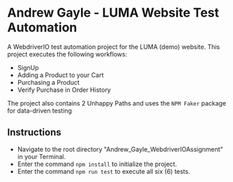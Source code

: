 # Andrew Gayle - LUMA Website Test Automation

A WebdriverIO test automation project for the LUMA (demo) website. 
This project executes the following workflows: 

* SignUp
* Adding a Product to your Cart 
* Purchasing a Product 
* Verify Purchase in Order History

The project also contains 2 Unhappy Paths and uses the `NPM Faker` package for data-driven testing

## Instructions
- Navigate to the root directory "Andrew_Gayle_WebdriverIOAssignment" in your Terminal.
- Enter the command `npm install` to initialize the project.
- Enter the command `npm run test` to execute all six (6) tests.


